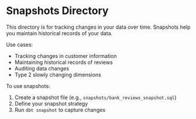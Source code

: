 # Snapshots Directory

This directory is for tracking changes in your data over time.
Snapshots help you maintain historical records of your data.

Use cases:
- Tracking changes in customer information
- Maintaining historical records of reviews
- Auditing data changes
- Type 2 slowly changing dimensions

To use snapshots:
1. Create a snapshot file (e.g., `snapshots/bank_reviews_snapshot.sql`)
2. Define your snapshot strategy
3. Run `dbt snapshot` to capture changes 
